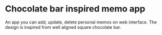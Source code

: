 # Chocolate bar inspired memo app

An app you can add, update, delete personal memos on web interface. The design is inspired from well aligned square chocolate bar.